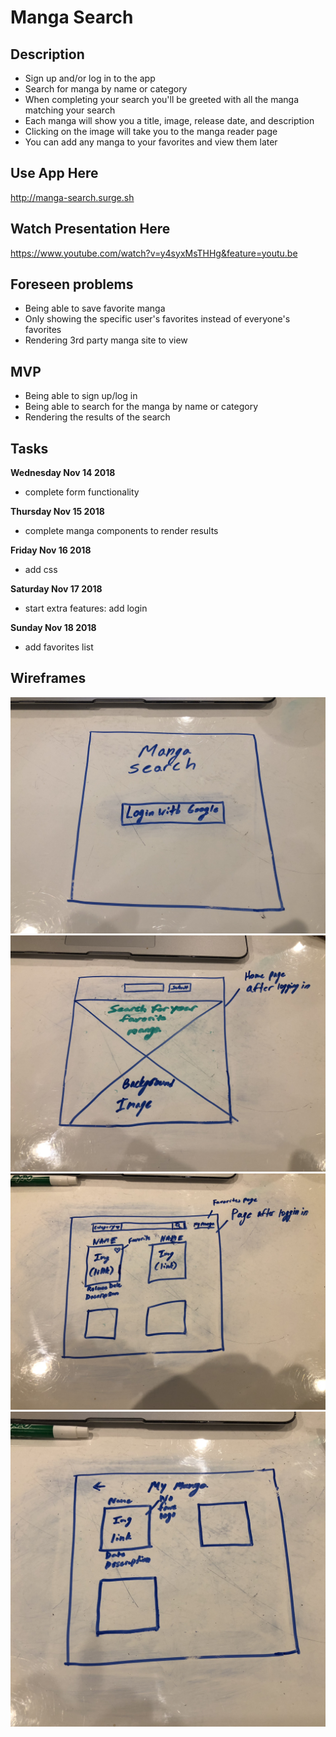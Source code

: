 # Manga Search

## Description
* Sign up and/or log in to the app
* Search for manga by name or category
* When completing your search you'll be greeted with all the manga matching your search
* Each manga will show you a title, image, release date, and description
* Clicking on the image will take you to the manga reader page
* You can add any manga to your favorites and view them later

## Use App Here
http://manga-search.surge.sh

## Watch Presentation Here
https://www.youtube.com/watch?v=y4syxMsTHHg&feature=youtu.be

## Foreseen problems
* Being able to save favorite manga
* Only showing the specific user's favorites instead of everyone's favorites
* Rendering 3rd party manga site to view

## MVP
* Being able to sign up/log in
* Being able to search for the manga by name or category
* Rendering the results of the search

## Tasks
**Wednesday Nov 14 2018**
* complete form functionality

**Thursday Nov 15 2018**
* complete manga components to render results

**Friday Nov 16 2018**
* add css

**Saturday Nov 17 2018**
* start extra features: add login

**Sunday Nov 18 2018**
* add favorites list



## Wireframes
![wireframe1](src/wireframe/IMG_7655.jpg) ![wireframe2](src/wireframe/IMG_7657.jpg) ![wireframe3](src/wireframe/IMG_7658.JPG) ![wireframe4](src/wireframe/IMG_7659.jpg)
